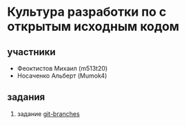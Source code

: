 # Культура разработки по с открытым исходным кодом

## участники
* Феоктистов Михаил (m513t20)
* Носаченко Альберт (Mumok4)

## задания
1. задание [git-branches](/git-branches)
